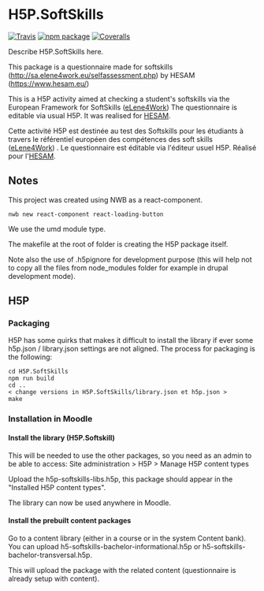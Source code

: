 # H5P.SoftSkills

[![Travis][build-badge]][build]
[![npm package][npm-badge]][npm]
[![Coveralls][coveralls-badge]][coveralls]

Describe H5P.SoftSkills here.

This package is a questionnaire made for softskills (http://sa.elene4work.eu/selfassessment.php)
by HESAM (https://www.hesam.eu/)

 
[build-badge]: https://img.shields.io/travis/user/repo/master.png?style=flat-square
[build]: https://travis-ci.org/user/repo

[npm-badge]: https://img.shields.io/npm/v/npm-package.png?style=flat-square
[npm]: https://www.npmjs.org/package/npm-package

[coveralls-badge]: https://img.shields.io/coveralls/user/repo/master.png?style=flat-square
[coveralls]: https://coveralls.io/github/user/repo

This is a H5P activity aimed at checking a student's softskills via the European Framework for SoftSkills
([eLene4Work](http://elene4work.eu/))
The questionnaire is editable via usual H5P. It was realised for [HESAM](https://www.hesam.eu/article-soka-un-projet-de-valorisation-des-soft-skills).

Cette activité H5P est destinée au test des Softskills pour les étudiants à travers le référentiel européen des compétences des soft skills 
([eLene4Work](http://elene4work.eu/)) . Le questionnaire est éditable via l'éditeur usuel H5P.
Réalisé pour l'[HESAM](https://www.hesam.eu/article-soka-un-projet-de-valorisation-des-soft-skills).

## Notes

This project was created using NWB as a react-component.

    nwb new react-component react-loading-button
    
We use the umd module type. 

The makefile at the root of folder is creating the H5P package itself.

Note also the use of .h5pignore for development purpose (this will help not to copy all
the files from node_modules folder for example in drupal development mode).


## H5P

### Packaging

H5P has some quirks that makes it difficult to install the library if ever some h5p.json / library.json settings
are not aligned.
The process for packaging is the following:

    cd H5P.SoftSkills
    npm run build
    cd ..
    < change versions in H5P.SoftSkills/library.json et h5p.json >
    make


### Installation in Moodle

#### Install the library (H5P.Softskill)

This will be needed to use the other packages, so you need as an admin to be able to access:
 Site administration > H5P > Manage H5P content types

Upload the h5p-softskills-libs.h5p, this package should appear in the "Installed H5P content types".

The library can now be used anywhere in Moodle.


#### Install the prebuilt content packages

Go to a content library (either in a course or in the system Content bank).
You can upload h5-softskills-bachelor-informational.h5p or h5-softskills-bachelor-transversal.h5p.

This will upload the package with the related content (questionnaire is already setup with content).


